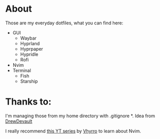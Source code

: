 # About
Those are my everyday dotfiles, what you can find here:
* GUI
  * Waybar
  * Hyprland
  * Hyprpaper
  * Hypridle
  * Rofi
* Nvim
* Terminal
  * Fish
  * Starship

# Thanks to:
I'm managing those from my home directory with .gitignore *.
Idea from [DrewDevault](https://drewdevault.com/2019/12/30/dotfiles.html)

I really recommend [this YT series](https://www.youtube.com/playlist?list=PLx2ksyallYzW4WNYHD9xOFrPRYGlntAft) by [Vhyrro](https://github.com/vhyrro) to learn about Nvim.

